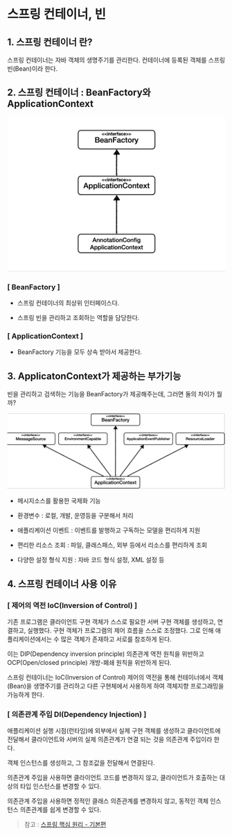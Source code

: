 # 스프링 컨테이너, 빈

## 1. 스프링 컨테이너 란?

스프링 컨테이너는 자바 객체의 생명주기를 관리한다. 컨테이너에 등록된 객체를 스프링 빈(Bean)이라 한다.

## 2. 스프링 컨테이너 : BeanFactory와 ApplicationContext

![](/sangwon/images/bean_factory.png)

### [ BeanFactory ]

- 스프링 컨테이너의 최상위 인터페이스다.

- 스프링 빈을 관리하고 조회하는 역할을 담당한다.

### [ ApplicationContext ]

- BeanFactory 기능을 모두 상속 받아서 제공한다.

## 3. ApplicatonContext가 제공하는 부가기능

빈을 관리하고 검색하는 기능을 BeanFactory가 제공해주는데, 그러면 둘의 차이가 뭘까?

![](/sangwon/images/applicationcontext.png)

- 메시지소스를 활용한 국제화 기능
 
- 환경변수 : 로컬, 개발, 운영등을 구분해서 처리

- 애플리케이션 이벤트 : 이벤트를 발행하고 구독하는 모델을 편리하게 지원

- 편리한 리소스 조회 : 파일, 클래스패스, 외부 등에서 리소스를 편리하게 조회

- 다양한 설정 형식 지원 : 자바 코드 형식 설정, XML 설정 등

## 4. 스프링 컨테이너 사용 이유

### [ 제어의 역전 IoC(Inversion of Control) ]

기존 프로그램은 클라이언트 구현 객체가 스스로 필요한 서버 구현 객체를 생성하고, 연결하고, 실행했다. 구현 객체가 프로그램의 제어 흐름을 스스로 조정했다. 그로 인해 애플리케이션에서는 수 많은 객체가 존재하고 서로를 참조하게 된다.

이는 DIP(Dependency inversion principle) 의존관계 역전 원칙을 위반하고 OCP(Open/closed principle) 개방-폐쇄 원칙을 위반하게 된다.

스프링 컨테이너는 IoC(Inversion of Control) 제어의 역전을 통해 컨테이너에서 객체(Bean)을 생명주기를 관리하고 다른 구현체에서 사용하게 하여 객체지향 프로그래밍을 가능하게 한다.

### [ 의존관계 주입 DI(Dependency Injection) ]

애플리케이션 실행 시점(런타임)에 외부에서 실제 구현 객체를 생성하고 클라이언트에 전달해서 클라이언트와 서버의 실제 의존관계가 연결 되는 것을 의존관계 주입이라 한다.

객체 인스턴스를 생성하고, 그 참조값을 전달해서 연결된다.

의존관계 주입을 사용하면 클라이언트 코드를 변경하지 않고, 클라이언트가 호출하는 대상의 타입 인스턴스를 변경할 수 있다.

의존관계 주입을 사용하면 정적인 클래스 의존관계를 변경하지 않고, 동적인 객체 인스턴스 의존관계를 쉽게 변경할 수 있다.

> 참고 : [스프링 핵심 원리 - 기본편](https://www.inflearn.com/course/%EC%8A%A4%ED%94%84%EB%A7%81-%ED%95%B5%EC%8B%AC-%EC%9B%90%EB%A6%AC-%EA%B8%B0%EB%B3%B8%ED%8E%B8)
